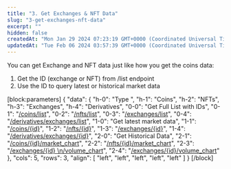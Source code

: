 ```yaml
---
title: "3. Get Exchanges & NFT Data"
slug: "3-get-exchanges-nft-data"
excerpt: ""
hidden: false
createdAt: "Mon Jan 29 2024 07:23:19 GMT+0000 (Coordinated Universal Time)"
updatedAt: "Tue Feb 06 2024 03:57:39 GMT+0000 (Coordinated Universal Time)"
---
```

You can get Exchange and NFT data just like how you get the coins data:

1. Get the ID (exchange or NFT) from /list endpoint 
2. Use the ID to query latest or historical market data

[block:parameters]
{
  "data": {
    "h-0": "Type                    ",
    "h-1": "Coins",
    "h-2": "NFTs",
    "h-3": "Exchanges",
    "h-4": "Derivatives",
    "0-0": "Get Full List with IDs",
    "0-1": "[/coins/list](/reference/coins-list)",
    "0-2": "[/nfts/list](/reference/nfts-list)",
    "0-3": "[/exchanges/list](/reference/exchanges-list)",
    "0-4": "[/derivatives/exchanges/list](/reference/derivatives-exchanges-list)",
    "1-0": "Get latest market data",
    "1-1": "[/coins/{id}](/reference/coins-id)",
    "1-2": "[/nfts/{id}](/reference/nfts-id)",
    "1-3": "[/exchanges/{id}](/reference/exchanges-id)",
    "1-4": "[/derivatives/exchanges/{id}](/reference/derivatives-exchanges-id)",
    "2-0": "Get Historical Data",
    "2-1": "[/coins/{id}/market_chart](/reference/coins-id-market-chart)",
    "2-2": "[/nfts/{id}/market_chart](/reference/nfts-id-market-chart)",
    "2-3": "[/exchanges/{id}  \n/volume_chart](/reference/exchanges-id-volume-chart)",
    "2-4": "[/exchanges/{id}/volume_chart](/reference/exchanges-id-volume-chart)"
  },
  "cols": 5,
  "rows": 3,
  "align": [
    "left",
    "left",
    "left",
    "left",
    "left"
  ]
}
[/block]
